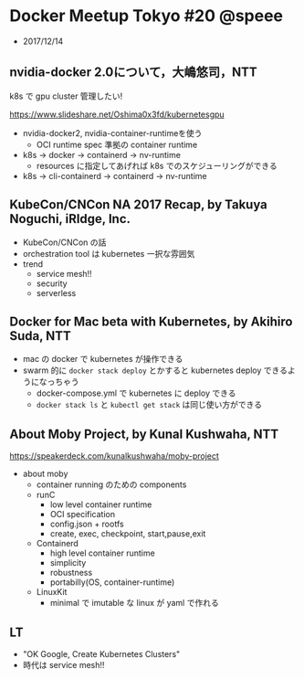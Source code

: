 # Docker Meetup Tokyo #20 @speee
- 2017/12/14

## nvidia-docker 2.0について，大嶋悠司，NTT

k8s で gpu cluster 管理したい!

https://www.slideshare.net/Oshima0x3fd/kubernetesgpu

- nvidia-docker2, nvidia-container-runtimeを使う
	- OCI runtime spec 準拠の container runtime
- k8s -> docker -> containerd -> nv-runtime
	- resources に指定してあげれば k8s でのスケジューリングができる
- k8s -> cli-containerd -> containerd -> nv-runtime

## KubeCon/CNCon NA 2017 Recap, by Takuya Noguchi, iRIdge, Inc.

- KubeCon/CNCon の話
- orchestration tool は kubernetes 一択な雰囲気
- trend
	- service mesh!!
	- security
	- serverless

## Docker for Mac beta with Kubernetes, by Akihiro Suda, NTT

- mac の docker で kubernetes が操作できる
- swarm 的に `docker stack deploy` とかすると kubernetes deploy できるようになっちゃう
	- docker-compose.yml で kubernetes に deploy できる
	- `docker stack ls` と `kubectl get stack` は同じ使い方ができる

## About Moby Project, by Kunal Kushwaha, NTT

https://speakerdeck.com/kunalkushwaha/moby-project

- about moby
	- container running のための components
	- runC
		- low level container runtime
		- OCI specification
		- config.json + rootfs
		- create, exec, checkpoint, start,pause,exit
	- Containerd
		- high level container runtime
		- simplicity
		- robustness
		- portabilly(OS, container-runtime)
	- LinuxKit
		- minimal で imutable な linux が yaml で作れる
## LT

- "OK Google, Create Kubernetes Clusters"
- 時代は service mesh!!
